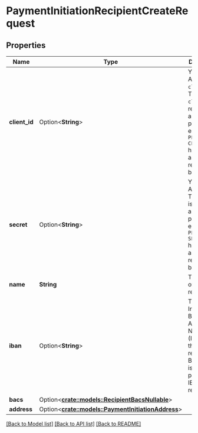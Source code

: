# PaymentInitiationRecipientCreateRequest

## Properties

Name | Type | Description | Notes
------------ | ------------- | ------------- | -------------
**client_id** | Option<**String**> | Your Plaid API `client_id`. The `client_id` is required and may be provided either in the `PLAID-CLIENT-ID` header or as part of a request body. | [optional]
**secret** | Option<**String**> | Your Plaid API `secret`. The `secret` is required and may be provided either in the `PLAID-SECRET` header or as part of a request body. | [optional]
**name** | **String** | The name of the recipient | 
**iban** | Option<**String**> | The International Bank Account Number (IBAN) for the recipient. If BACS data is not provided, an IBAN is required. | [optional]
**bacs** | Option<[**crate::models::RecipientBacsNullable**](RecipientBACSNullable.md)> |  | [optional]
**address** | Option<[**crate::models::PaymentInitiationAddress**](PaymentInitiationAddress.md)> |  | [optional]

[[Back to Model list]](../README.md#documentation-for-models) [[Back to API list]](../README.md#documentation-for-api-endpoints) [[Back to README]](../README.md)


